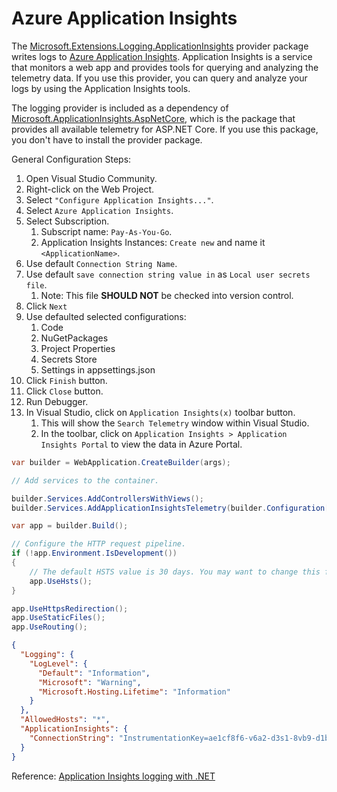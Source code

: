 # Azure Application Insights

The [Microsoft.Extensions.Logging.ApplicationInsights](https://www.nuget.org/packages/Microsoft.Extensions.Logging.ApplicationInsights) provider package writes logs to [Azure Application Insights](https://learn.microsoft.com/en-us/azure/azure-monitor/app/cloudservices). Application Insights is a service that monitors a web app and provides tools for querying and analyzing the telemetry data. If you use this provider, you can query and analyze your logs by using the Application Insights tools.

The logging provider is included as a dependency of [Microsoft.ApplicationInsights.AspNetCore](https://www.nuget.org/packages/Microsoft.ApplicationInsights.AspNetCore), which is the package that provides all available telemetry for ASP.NET Core. If you use this package, you don't have to install the provider package.

General Configuration Steps:

1. Open Visual Studio Community.
2. Right-click on the Web Project.
3. Select `"Configure Application Insights..."`.
4. Select `Azure Application Insights`.
5. Select Subscription.
   1. Subscript name: `Pay-As-You-Go`.
   2. Application Insights Instances: `Create new` and name it `<ApplicationName>`.
6. Use default `Connection String Name`.
7. Use default `save connection string value in` as `Local user secrets file`.
   1. Note: This file **SHOULD NOT** be checked into version control.
8. Click `Next`
9. Use defaulted selected configurations:
      1. Code
      2. NuGetPackages
      3. Project Properties
      4. Secrets Store
      5. Settings in appsettings.json
10. Click `Finish` button.
11. Click `Close` button.
12. Run Debugger.
13. In Visual Studio, click on `Application Insights(x)` toolbar button.
    1. This will show the `Search Telemetry` window within Visual Studio.
    2. In the toolbar, click on `Application Insights > Application Insights Portal` to view the data in Azure Portal.

``` cs title="C# - Program.cs" hl_lines="6"
var builder = WebApplication.CreateBuilder(args);

// Add services to the container.

builder.Services.AddControllersWithViews();
builder.Services.AddApplicationInsightsTelemetry(builder.Configuration["APPLICATIONINSIGHTS_CONNECTION_STRING"]);

var app = builder.Build();

// Configure the HTTP request pipeline.
if (!app.Environment.IsDevelopment())
{
    // The default HSTS value is 30 days. You may want to change this for production scenarios, see https://aka.ms/aspnetcore-hsts.
    app.UseHsts();
}

app.UseHttpsRedirection();
app.UseStaticFiles();
app.UseRouting();
```

``` json title="JSON - appsettings.json" hl_lines="10-12"
{
  "Logging": {
    "LogLevel": {
      "Default": "Information",
      "Microsoft": "Warning",
      "Microsoft.Hosting.Lifetime": "Information"
    }
  },
  "AllowedHosts": "*",
  "ApplicationInsights": {
    "ConnectionString": "InstrumentationKey=ae1cf8f6-v6a2-d3s1-8vb9-d1b117235yae;IngestionEndpoint=https://australiaeast-1.in.applicationinsights.azure.com/;LiveEndpoint=https://australiaeast.livediagnostics.monitor.azure.com/"
  }
}
```

Reference: [Application Insights logging with .NET](https://learn.microsoft.com/en-us/azure/azure-monitor/app/ilogger)
